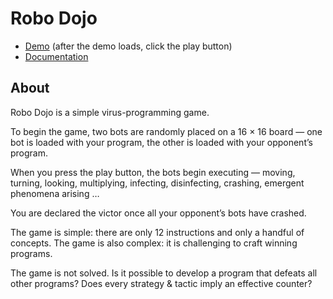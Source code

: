 # Robo Dojo

- [Demo](http://robodojo.club/index.html?bh=Rank%203&bp=The%20Overkiller&rh=Rank%205&rp=Seuche3) (after the demo loads, click the play button)
- [Documentation](http://robodojo.club/doc)

## About
Robo Dojo is a simple virus-programming game. 

To begin the game, two bots are randomly placed on a 16 × 16 board — one bot is loaded with your program, the other is loaded with your opponent’s program.

When you press the play button, the bots begin executing — moving, turning, looking, multiplying, infecting, disinfecting, crashing, emergent phenomena arising …

You are declared the victor once all your opponent’s bots have crashed.

The game is simple: there are only 12 instructions and only a handful of concepts. The game is also complex: it is challenging to craft winning programs.

The game is not solved. Is it possible to develop a program that defeats all other programs? Does every strategy & tactic imply an effective counter?

